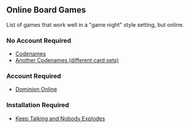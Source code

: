 ## Online Board Games

List of games that work well in a "game night" style setting, but online.

### No Account Required

- [Codenames](https://codenames.plus/)
- [Another Codenames (different card sets)](https://ninjabunny.github.io/KodeNames/)

### Account Required

- [Dominion Online](https://dominion.games/)

### Installation Required

- [Keep Talking and Nobody Explodes](https://keeptalkinggame.com/)
